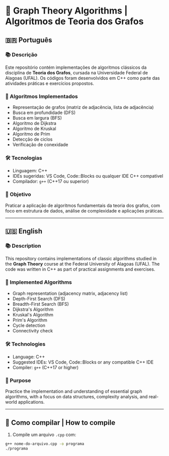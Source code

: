 # 🔗 Graph Theory Algorithms | Algoritmos de Teoria dos Grafos

## 🇧🇷 Português

### 📚 Descrição
Este repositório contém implementações de algoritmos clássicos da disciplina de **Teoria dos Grafos**, cursada na Universidade Federal de Alagoas (UFAL). Os códigos foram desenvolvidos em C++ como parte das atividades práticas e exercícios propostos.

### 📌 Algoritmos Implementados
- Representação de grafos (matriz de adjacência, lista de adjacência)
- Busca em profundidade (DFS)
- Busca em largura (BFS)
- Algoritmo de Dijkstra
- Algoritmo de Kruskal
- Algoritmo de Prim
- Detecção de ciclos
- Verificação de conexidade

### 🛠️ Tecnologias
- Linguagem: C++
- IDEs sugeridas: VS Code, Code::Blocks ou qualquer IDE C++ compatível
- Compilador: `g++` (C++17 ou superior)

### 🎯 Objetivo
Praticar a aplicação de algoritmos fundamentais da teoria dos grafos, com foco em estrutura de dados, análise de complexidade e aplicações práticas.

---

## 🇺🇸 English

### 📚 Description
This repository contains implementations of classic algorithms studied in the **Graph Theory** course at the Federal University of Alagoas (UFAL). The code was written in C++ as part of practical assignments and exercises.

### 📌 Implemented Algorithms
- Graph representation (adjacency matrix, adjacency list)
- Depth-First Search (DFS)
- Breadth-First Search (BFS)
- Dijkstra's Algorithm
- Kruskal's Algorithm
- Prim's Algorithm
- Cycle detection
- Connectivity check

### 🛠️ Technologies
- Language: C++
- Suggested IDEs: VS Code, Code::Blocks or any compatible C++ IDE
- Compiler: `g++` (C++17 or higher)

### 🎯 Purpose
Practice the implementation and understanding of essential graph algorithms, with a focus on data structures, complexity analysis, and real-world applications.

---

## 🚀 Como compilar | How to compile

1. Compile um arquivo `.cpp` com:
```bash
g++ nome-do-arquivo.cpp -o programa
./programa
